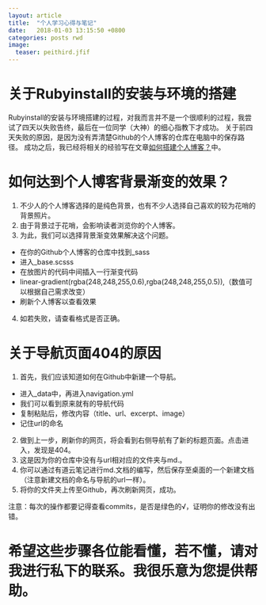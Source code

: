```yaml
---
layout: article
title:  "个人学习心得与笔记"
date:   2018-01-03 13:15:50 +0800
categories: posts rwd
image:
  teaser: peithird.jfif
---
```


# 关于Rubyinstall的安装与环境的搭建
Rubyinstall的安装与环境搭建的过程，对我而言并不是一个很顺利的过程，我尝试了四天以失败告终，最后在一位同学（大神）的细心指教下才成功。
关于前四天失败的原因，是因为没有弄清楚Github的个人博客的仓库在电脑中的保存路径。
成功之后，我已经将相关的经验写在文章[如何搭建个人博客？](https://161013034.github.io/posts/rwd/somethinghelpful/)中。

# 如何达到个人博客背景渐变的效果？
1. 不少人的个人博客选择的是纯色背景，也有不少人选择自己喜欢的较为花哨的背景照片。
2. 由于背景过于花哨，会影响读者浏览你的个人博客。
3. 为此，我们可以选择背景渐变效果解决这个问题。
- 在你的Github个人博客的仓库中找到_sass
- 进入_base.scsss
- 在放图片的代码中间插入一行渐变代码
- linear-gradient(rgba(248,248,255,0.6),rgba(248,248,255,0.5)),（数值可以根据自己需求改变）
- 刷新个人博客以查看效果
4. 如若失败，请查看格式是否正确。

# 关于导航页面404的原因
1. 首先，我们应该知道如何在Github中新建一个导航。
- 进入_data中，再进入navigation.yml
- 我们可以看到原来就有的导航代码
- 复制粘贴后，修改内容（title、url、excerpt、image）
- 记住url的命名
2. 做到上一步，刷新你的网页，将会看到右侧导航有了新的标题页面。点击进入，发现是404。
3. 这是因为你的仓库中没有与url相对应的文件夹与md.。
4. 你可以通过有道云笔记进行md.文档的编写，然后保存至桌面的一个新建文档（注意新建文档的命名与导航的url一样）。
5. 将你的文件夹上传至Github，再次刷新网页，成功。

注意：每次的操作都要记得查看commits，是否是绿色的√，证明你的修改没有出错。

# 希望这些步骤各位能看懂，若不懂，请对我进行私下的联系。我很乐意为您提供帮助。
